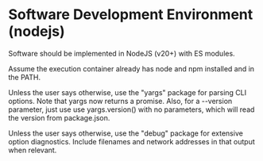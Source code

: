 # Software Development Environment (nodejs)

Software should be implemented in NodeJS (v20+) with ES modules.

Assume the execution container already has node and npm installed and in the PATH.

Unless the user says otherwise, use the "yargs" package for parsing CLI options. Note that yargs now returns a promise. Also, for a --version parameter, just use use yargs.version() with no parameters, which will read the version from package.json.

Unless the user says otherwise, use the "debug" package for extensive option diagnostics. Include filenames and network addresses in that output when relevant.

